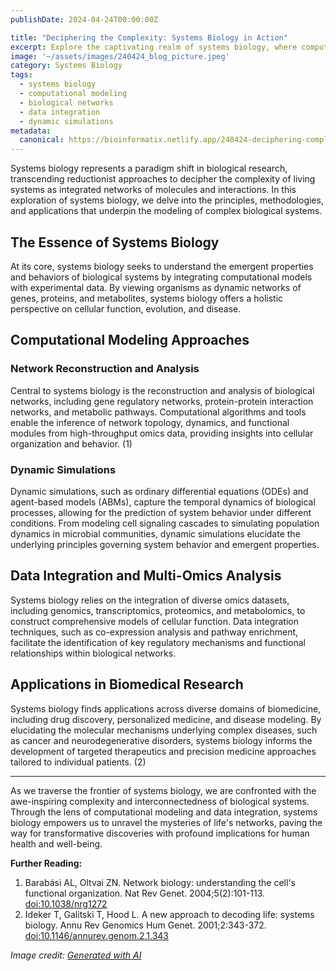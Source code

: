 ```yaml
---
publishDate: 2024-04-24T00:00:00Z

title: "Deciphering the Complexity: Systems Biology in Action"
excerpt: Explore the captivating realm of systems biology, where computational modeling and biological insights converge to unravel the intricate networks governing life's processes.
image: '~/assets/images/240424_blog_picture.jpeg'
category: Systems Biology
tags:
  - systems biology
  - computational modeling
  - biological networks
  - data integration
  - dynamic simulations
metadata:
  canonical: https://bioinformatix.netlify.app/240424-deciphering-complexity-systems-biology
---
```


Systems biology represents a paradigm shift in biological research, transcending reductionist approaches to decipher the complexity of living systems as integrated networks of molecules and interactions. In this exploration of systems biology, we delve into the principles, methodologies, and applications that underpin the modeling of complex biological systems.

## The Essence of Systems Biology

At its core, systems biology seeks to understand the emergent properties and behaviors of biological systems by integrating computational models with experimental data. By viewing organisms as dynamic networks of genes, proteins, and metabolites, systems biology offers a holistic perspective on cellular function, evolution, and disease.

## Computational Modeling Approaches

### Network Reconstruction and Analysis

Central to systems biology is the reconstruction and analysis of biological networks, including gene regulatory networks, protein-protein interaction networks, and metabolic pathways. Computational algorithms and tools enable the inference of network topology, dynamics, and functional modules from high-throughput omics data, providing insights into cellular organization and behavior. (1)

### Dynamic Simulations

Dynamic simulations, such as ordinary differential equations (ODEs) and agent-based models (ABMs), capture the temporal dynamics of biological processes, allowing for the prediction of system behavior under different conditions. From modeling cell signaling cascades to simulating population dynamics in microbial communities, dynamic simulations elucidate the underlying principles governing system behavior and emergent properties.

## Data Integration and Multi-Omics Analysis

Systems biology relies on the integration of diverse omics datasets, including genomics, transcriptomics, proteomics, and metabolomics, to construct comprehensive models of cellular function. Data integration techniques, such as co-expression analysis and pathway enrichment, facilitate the identification of key regulatory mechanisms and functional relationships within biological networks.

## Applications in Biomedical Research

Systems biology finds applications across diverse domains of biomedicine, including drug discovery, personalized medicine, and disease modeling. By elucidating the molecular mechanisms underlying complex diseases, such as cancer and neurodegenerative disorders, systems biology informs the development of targeted therapeutics and precision medicine approaches tailored to individual patients. (2)

***

As we traverse the frontier of systems biology, we are confronted with the awe-inspiring complexity and interconnectedness of biological systems. Through the lens of computational modeling and data integration, systems biology empowers us to unravel the mysteries of life's networks, paving the way for transformative discoveries with profound implications for human health and well-being.

**Further Reading:**

1. Barabási AL, Oltvai ZN. Network biology: understanding the cell's functional organization. Nat Rev Genet. 2004;5(2):101-113. [doi:10.1038/nrg1272](https://doi.org/10.1038/nrg1272)
2. Ideker T, Galitski T, Hood L. A new approach to decoding life: systems biology. Annu Rev Genomics Hum Genet. 2001;2:343-372. [doi:10.1146/annurev.genom.2.1.343](https://doi.org/10.1146/annurev.genom.2.1.343)

*Image credit: [Generated with AI](https://www.bing.com/images/create/image-representing-computational-biology-with-vari/1-6632e2e716e145e1b893e04326a08095?id=Qj0iWsbzg1YTIJAoJjASww%3d%3d&view=detailv2&idpp=genimg&thId=OIG2.QkA8UrlKqSJUPoQeYIam&FORM=GCRIDP&mode=overlay)*